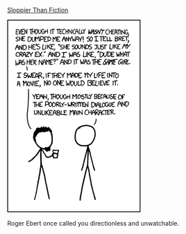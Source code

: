 [Sloppier Than Fiction](https://xkcd.com/1006)

![Sloppier Than Fiction](./random_comic.png)

Roger Ebert once called you directionless and unwatchable.

